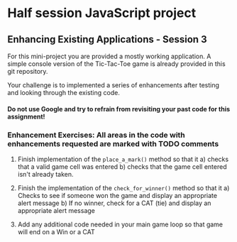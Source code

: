 # Half session JavaScript project

## Enhancing Existing Applications - Session 3

For this mini-project you are provided a mostly working application. A simple console version of the Tic-Tac-Toe game is already provided in this git repository.

Your challenge is to implemented a series of enhancements after testing and looking through the existing code.

#### Do not use Google and try to refrain from revisiting your past code for this assignment!

### Enhancement Exercises: All areas in the code with enhancements requested are marked with TODO comments
1.  Finish implementation of the ```place_a_mark()``` method so that it 
a) checks that a valid game cell was entered 
b) checks that the game cell entered isn't already taken.

2. Finish the implementation of the ```check_for_winner()``` method so that it
a) Checks to see if someone won the game and display an appropriate alert message
b) If no winner, check for a CAT (tie) and display an appropriate alert message

3. Add any additional code needed in your main game loop so that game will end on a Win or a CAT

